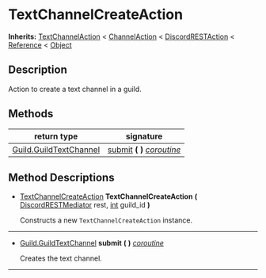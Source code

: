   
# TextChannelCreateAction
  
**Inherits:** [TextChannelAction](./class_textchannelaction.md) < [ChannelAction](./class_channelaction.md) < [DiscordRESTAction](./class_discordrestaction.md) < [Reference](https://docs.godotengine.org/en/3.5/classes/class_reference.html) < [Object](https://docs.godotengine.org/en/3.5/classes/class_object.html)  
  
  
## Description
  
Action to create a text channel in a guild.  
  
## Methods
  
| return type                                                 | signature                                                |
|-------------------------------------------------------------|----------------------------------------------------------|
| [Guild.GuildTextChannel](./class_guild.md#guildtextchannel) | [submit](#method-submit) **(**  **)** <u>_coroutine_</u> |  
  
## Method Descriptions
  
- <a name="method-TextChannelCreateAction"></a>[TextChannelCreateAction](./class_textchannelcreateaction.md) **TextChannelCreateAction** **(** [DiscordRESTMediator](./class_discordrestmediator.md) rest, [int](https://docs.godotengine.org/en/3.5/classes/class_int.html) guild\_id **)**  
  
	Constructs a new `TextChannelCreateAction` instance.  
________________

- <a name="method-submit"></a>[Guild.GuildTextChannel](./class_guild.md#guildtextchannel) **submit** **(**  **)** <u>_coroutine_</u>  
  
	Creates the text channel.  
________________

  
